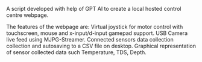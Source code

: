 A script developed with help of GPT AI to create a local hosted control centre webpage.

The features of the webpage are:
Virtual joystick for motor control with touchscreen, mouse and x-input/d-input gamepad support.
USB Camera live feed using MJPG-Streamer.
Connected sensors data collection collection and autosaving to a CSV file on desktop.
Graphical representation of sensor collected data such Temperature, TDS, Depth.

